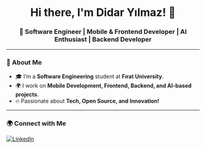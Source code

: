 <h1 align="center">Hi there, I'm Didar Yılmaz! 👋</h1>
<h3 align="center">🚀 Software Engineer | Mobile & Frontend Developer | AI Enthusiast | Backend Developer</h3>

---

### 📌 About Me
- 🎓 I’m a **Software Engineering** student at **Fırat University**.  
- 🌍 I work on **Mobile Development, Frontend, Backend, and AI-based projects.**   
- 🔥 Passionate about **Tech, Open Source, and Innovation!**  

---

### 🌍 Connect with Me  
[![LinkedIn](https://img.shields.io/badge/LinkedIn-0077B5?style=flat-square&logo=linkedin&logoColor=white)]([(https://www.linkedin.com/in/didar-y%C4%B1lmaz-03a0b3267/)](https://www.linkedin.com/in/didar-y%C4%B1lmaz-03a0b3267/))  
